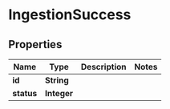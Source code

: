 

# IngestionSuccess


## Properties

| Name | Type | Description | Notes |
|------------ | ------------- | ------------- | -------------|
|**id** | **String** |  |  |
|**status** | **Integer** |  |  |



